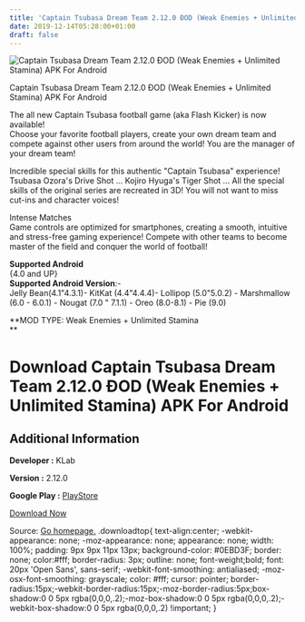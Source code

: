 ```yaml
---
title: 'Captain Tsubasa Dream Team 2.12.0 ÐOD (Weak Enemies + Unlimited Stamina) APK For Android'
date: 2019-12-14T05:28:00+01:00
draft: false
---
```


![Captain Tsubasa Dream Team 2.12.0 ÐOD (Weak Enemies + Unlimited Stamina) APK For Android](https://i2.wp.com/apkhome.net/wp-content/uploads/2019/11/Captain-Tsubasa-Dream-Team-2.12.0-ÐOD-Weak-Enemies-Unlimited-Stamina.png "Captain Tsubasa Dream Team 2.12.0 ÐOD (Weak Enemies + Unlimited Stamina) APK For Android")

  

Captain Tsubasa Dream Team 2.12.0 ÐOD (Weak Enemies + Unlimited Stamina) APK For Android

The all new Captain Tsubasa football game (aka Flash Kicker) is now available!  
Choose your favorite football players, create your own dream team and compete against other users from around the world! You are the manager of your dream team!

Incredible special skills for this authentic "Captain Tsubasa" experience!  
Tsubasa Ozora's Drive Shot ... Kojiro Hyuga's Tiger Shot ... All the special skills of the original series are recreated in 3D! You will not want to miss cut-ins and character voices!

Intense Matches  
Game controls are optimized for smartphones, creating a smooth, intuitive and stress-free gaming experience! Compete with other teams to become master of the field and conquer the world of football!

**Supported Android**  
{4.0 and UP}  
**Supported Android Version**:-  
Jelly Bean(4.1"4.3.1)- KitKat (4.4"4.4.4)- Lollipop (5.0"5.0.2) - Marshmallow (6.0 - 6.0.1) - Nougat (7.0 " 7.1.1) - Oreo (8.0-8.1) - Pie (9.0)

**MOD TYPE: Weak Enemies + Unlimited Stamina  
**

Download Captain Tsubasa Dream Team 2.12.0 ÐOD (Weak Enemies + Unlimited Stamina) APK For Android
==================================================================================================

Additional Information
----------------------

**Developer :** KLab

**Version :** 2.12.0

**Google Play :** [PlayStore](https://play.google.com/store/apps/details?id=com.klab.captain283.global)

  

[Download Now](https://store4app.co/post/captain-tsubasa-dream-team-2-12-0-od-weak-enemies-unlimited-stamina-apk-for-android_1574795907)

  
Source: [Go homepage.](https://store4app.co/post/captain-tsubasa-dream-team-2-12-0-od-weak-enemies-unlimited-stamina-apk-for-android_1574795907) .downloadtop{ text-align:center; -webkit-appearance: none; -moz-appearance: none; appearance: none; width: 100%; padding: 9px 9px 11px 13px; background-color: #0EBD3F; border: none; color:#fff; border-radius: 3px; outline: none; font-weight;bold; font: 20px 'Open Sans', sans-serif; -webkit-font-smoothing: antialiased; -moz-osx-font-smoothing: grayscale; color: #fff; cursor: pointer; border-radius:15px;-webkit-border-radius:15px;-moz-border-radius:5px;box-shadow:0 0 5px rgba(0,0,0,.2);-moz-box-shadow:0 0 5px rgba(0,0,0,.2);-webkit-box-shadow:0 0 5px rgba(0,0,0,.2) !important; }